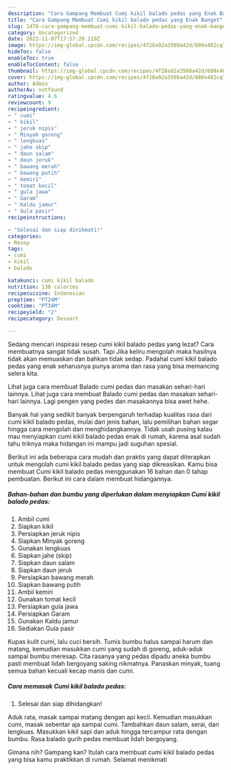 ```yaml
---
description: "Cara Gampang Membuat Cumi kikil balado pedas yang Enak Banget"
title: "Cara Gampang Membuat Cumi kikil balado pedas yang Enak Banget"
slug: 1476-cara-gampang-membuat-cumi-kikil-balado-pedas-yang-enak-banget
category: Uncategorized
date: 2022-11-07T17:57:20.219Z
image: https://img-global.cpcdn.com/recipes/4f28a92a3508a42d/680x482cq70/cumi-kikil-balado-pedas-foto-resep-utama.jpg
hideToc: false
enableToc: true
enableTocContent: false
thumbnail: https://img-global.cpcdn.com/recipes/4f28a92a3508a42d/680x482cq70/cumi-kikil-balado-pedas-foto-resep-utama.jpg
cover: https://img-global.cpcdn.com/recipes/4f28a92a3508a42d/680x482cq70/cumi-kikil-balado-pedas-foto-resep-utama.jpg
author: Admin
authorAv: notfound
ratingvalue: 4.6
reviewcount: 9
recipeingredient:
- " cumi"
- " kikil"
- " jeruk nipis"
- " Minyak goreng"
- " lengkuas"
- " jahe skip"
- " daun salam"
- " daun jeruk"
- " bawang merah"
- " bawang putih"
- " kemiri"
- " tomat kecil"
- " gula jawa"
- " Garam"
- " Kaldu jamur"
- " Gula pasir"
recipeinstructions:

- "Selesai dan siap dinikmati!"
categories:
- Resep
tags:
- cumi
- kikil
- balado

katakunci: cumi kikil balado 
nutrition: 138 calories
recipecuisine: Indonesian
preptime: "PT24M"
cooktime: "PT34M"
recipeyield: "2"
recipecategory: Dessert

---
```



Sedang mencari inspirasi resep cumi kikil balado pedas yang lezat? Cara membuatnya sangat tidak susah. Tapi Jika keliru mengolah maka hasilnya tidak akan memuaskan dan bahkan tidak sedap. Padahal cumi kikil balado pedas yang enak seharusnya punya aroma dan rasa yang bisa memancing selera kita.


Lihat juga cara membuat Balado cumi pedas dan masakan sehari-hari lainnya. Lihat juga cara membuat Balado cumi pedas dan masakan sehari-hari lainnya. Lagi pengen yang pedes dan masakannya bisa awet hehe.

Banyak hal yang sedikit banyak berpengaruh terhadap kualitas rasa dari cumi kikil balado pedas, mulai dari jenis bahan, lalu pemilihan bahan segar hingga cara mengolah dan menghidangkannya. Tidak usah pusing kalau mau menyiapkan cumi kikil balado pedas enak di rumah, karena asal sudah tahu triknya maka hidangan ini mampu jadi suguhan spesial.


Berikut ini ada beberapa cara mudah dan praktis yang dapat diterapkan untuk mengolah cumi kikil balado pedas yang siap dikreasikan. Kamu bisa membuat Cumi kikil balado pedas menggunakan 16 bahan dan 0 tahap pembuatan. Berikut ini cara dalam membuat hidangannya.

<!--inarticleads1-->

##### Bahan-bahan dan bumbu yang diperlukan dalam menyiapkan Cumi kikil balado pedas:

1. Ambil  cumi
1. Siapkan  kikil
1. Persiapkan  jeruk nipis
1. Siapkan  Minyak goreng
1. Gunakan  lengkuas
1. Siapkan  jahe (skip)
1. Siapkan  daun salam
1. Siapkan  daun jeruk
1. Persiapkan  bawang merah
1. Siapkan  bawang putih
1. Ambil  kemiri
1. Gunakan  tomat kecil
1. Persiapkan  gula jawa
1. Persiapkan  Garam
1. Gunakan  Kaldu jamur
1. Sediakan  Gula pasir


Kupas kulit cumi, lalu cuci bersih. Tumis bumbu halus sampai harum dan matang, kemudian masukkan cumi yang sudah di goreng, aduk-aduk sampai bumbu meresap. Cita rasanya yang pedas dipadu aneka bumbu pasti membuat lidah bergoyang saking nikmatnya. Panaskan minyak, tuang semua bahan kecuali kecap manis dan cumi. 

<!--inarticleads2-->

##### Cara memasak Cumi kikil balado pedas:


1. Selesai dan siap dihidangkan!

Aduk rata, masak sampai matang dengan api kecil. Kemudian masukkan cumi, masak sebentar aja sampai cumi. Tambahkan daun salam, serai, dan lengkuas. Masukkan kikil sapi dan aduk hingga tercampur rata dengan bumbu. Rasa balado gurih pedas membuat lidah bergoyang. 

Gimana nih? Gampang kan? Itulah cara membuat cumi kikil balado pedas yang bisa kamu praktikkan di rumah. Selamat menikmati
